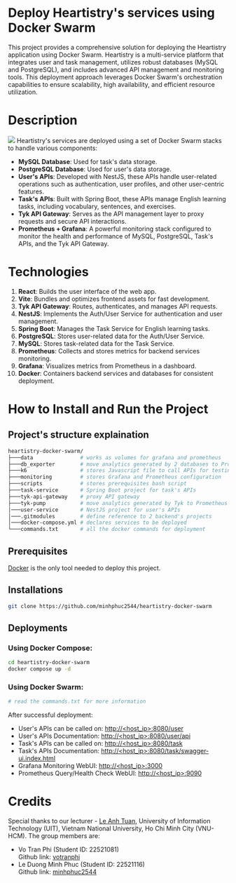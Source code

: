 # Deploy Heartistry's services using Docker Swarm
This project provides a comprehensive solution for deploying the Heartistry application using Docker Swarm. Heartistry is a multi-service platform that integrates user and task management, utilizes robust databases (MySQL and PostgreSQL), and includes advanced API management and monitoring tools. This deployment approach leverages Docker Swarm's orchestration capabilities to ensure scalability, high availability, and efficient resource utilization.

# Description

<image src="./deployment_model.svg"></input>
Heartistry's services are deployed using a set of Docker Swarm stacks to handle various components:
- **MySQL Database**: Used for task's data storage.
- **PostgreSQL Database**: Used for user's data storage.
- **User's APIs**: Developed with NestJS, these APIs handle user-related operations such as authentication, user profiles, and other user-centric features.
- **Task's APIs**: Built with Spring Boot, these APIs manage English learning tasks, including vocabulary, sentences, and exercises.
- **Tyk API Gateway**: Serves as the API management layer to proxy requests and secure API interactions.
- **Prometheus + Grafana**: A powerful monitoring stack configured to monitor the health and performance of MySQL, PostgreSQL, Task's APIs, and the Tyk API Gateway.

# Technologies
1. **React**: Builds the user interface of the web app.
2. **Vite**: Bundles and optimizes frontend assets for fast development.
3. **Tyk API Gateway**: Routes, authenticates, and manages API requests.
4. **NestJS**: Implements the Auth/User Service for authentication and user management.
5. **Spring Boot**: Manages the Task Service for English learning tasks.
6. **PostgreSQL**: Stores user-related data for the Auth/User Service.
7. **MySQL**: Stores task-related data for the Task Service.
8. **Prometheus**: Collects and stores metrics for backend services monitoring.
9. **Grafana**: Visualizes metrics from Prometheus in a dashboard.
10. **Docker**: Containers backend services and databases for consistent deployment.  

# How to Install and Run the Project
## Project's structure explaination
```bash
heartistry-docker-swarm/
├───data               # works as volumes for grafana and prometheus
├───db_exporter        # move analytics generated by 2 databases to Prometheus
├───k6                 # stores Javascript file to call APIs for testing
├───monitoring         # stores Grafana and Prometheus configuration
├───scripts            # stores prerequisites bash script
├───task-service       # Spring Boot project for task's APIs
├───tyk-api-gateway    # proxy API gateway
├───tyk-pump           # move analytics generated by Tyk to Prometheus
│───user-service       # NestJS project for user's APIs
│───.gitmodules        # define reference to 2 backend's projects
│───docker-compose.yml # declares services to be deployed
└───commands.txt       # all the docker commands for deployment
```

## Prerequisites
[Docker](https://www.digitalocean.com/community/tutorials/how-to-install-and-use-docker-on-ubuntu-20-04) is the only tool needed to deploy this project.

## Installations
```bash
git clone https://github.com/minhphuc2544/heartistry-docker-swarm
```

## Deployments
### Using Docker Compose:
```bash
cd heartistry-docker-swarm
docker compose up -d
```
### Using Docker Swarm:
```bash
# read the commands.txt for more information
```
After successful deployment:
- User's APIs can be called on: [http://<host_ip>:8080/user](http://<host_ip>:8080/user)
- User's APIs Documentation: [http://<host_ip>:8080/user/api](http://<host_ip>:8080/user/api)
- Task's APIs can be called on: [http://<host_ip>:8080/task](http://<host_ip>:8080/task)
- Task's APIs Documentation: [http://<host_ip>:8080/task/swagger-ui.index.html](http://<host_ip>:8080/task/swagger-ui.index.html)
- Grafana Monitoring WebUI: [http://<host_ip>:3000](http://<host_ip>:3000)
- Prometheus Query/Health Check WebUI: [http://<host_ip>:9090](http://<host_ip>:9090)

# Credits
Special thanks to our lecturer - [Le Anh Tuan](https://github.com/tuan-devops), University of Information Technology (UIT), Vietnam National University, Ho Chi Minh City (VNU-HCM). The group members are:
- Vo Tran Phi (Student ID: 22521081)  
Github link: [votranphi](https://github.com/votranphi) 
- Le Duong Minh Phuc (Student ID: 22521116)  
Github link: [minhphuc2544](https://github.com/minhphuc2544)